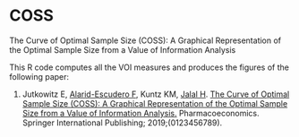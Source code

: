 # COSS
The Curve of Optimal Sample Size (COSS): A Graphical Representation of the Optimal Sample Size from a Value of Information Analysis

This R code computes all the VOI measures and produces the figures of the following paper:

1. Jutkowitz E, [Alarid-Escudero F](https://github.com/feralaes), Kuntz KM, [Jalal H](https://github.com/hjalal). [The Curve of Optimal Sample Size (COSS): A Graphical Representation of the Optimal Sample Size from a Value of Information Analysis.](http://link.springer.com/10.1007/s40273-019-00770-z) Pharmacoeconomics. Springer International Publishing; 2019;(0123456789). 
